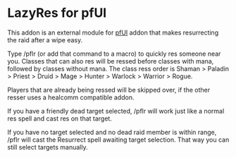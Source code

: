 # LazyRes for pfUI

This addon is an external module for [pfUI](https://gitlab.com/shagu/pfUI) addon that makes resurrecting the raid after a wipe easy.

Type /pflr (or add that command to a macro) to quickly res someone near you. Classes that can also res will be ressed before classes with mana, followed by classes without mana. The class ress order is Shaman > Paladin > Priest > Druid > Mage > Hunter > Warlock > Warrior > Rogue.

Players that are already being ressed will be skipped over, if the other resser uses a healcomm compatible addon.

If you have a friendly dead target selected, /pflr will work just like a normal res spell and cast res on that target.

If you have no target selected and no dead raid member is within range, /pflr will cast the Resurrect spell awaiting target selection. That way you can still select targets manually.
